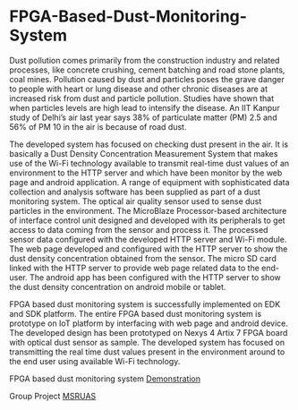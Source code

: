 # FPGA-Based-Dust-Monitoring-System
Dust pollution comes primarily from the construction industry and related processes, like concrete
crushing, cement batching and road stone plants, coal mines. Pollution caused by dust and particles poses
the grave danger to people with heart or lung disease and other chronic diseases are at increased risk from
dust and particle pollution. Studies have shown that when particles levels are high lead to intensify the
disease. An IIT Kanpur study of Delhi’s air last year says 38% of particulate matter (PM) 2.5 and 56% of PM
10 in the air is because of road dust.

The developed system has focused on checking dust present in the air. It is basically a Dust Density
Concentration Measurement System that makes use of the Wi-Fi technology available to transmit real-time
dust values of an environment to the HTTP server and which have been monitor by the web page and
android application. A range of equipment with sophisticated data collection and analysis software has
been supplied as part of a dust monitoring system. The optical air quality sensor used to sense dust
particles in the environment. The MicroBlaze Processor-based architecture of interface control unit
designed and developed with its peripherals to get access to data coming from the sensor and process it.
The processed sensor data configured with the developed HTTP server and Wi-Fi module. The web page
developed and configured with the HTTP server to show the dust density concentration obtained from the
sensor. The micro SD card linked with the HTTP server to provide web page related data to the end-user.
The android app has been configured with the HTTP server to show the dust density concentration on
android mobile or tablet.

FPGA based dust monitoring system is successfully implemented on EDK and SDK platform. The
entire FPGA based dust monitoring system is prototype on IoT platform by interfacing with web page and
android device. The developed design has been prototyped on Nexys 4 Artix 7 FPGA board with optical dust
sensor as sample. The developed system has focused on transmitting the real time dust values present in
the environment around to the end user using available Wi-Fi technology.

FPGA based dust monitoring system [Demonstration](https://www.youtube.com/watch?v=L735aeVc8No)

Group Project [MSRUAS](http://www.msruas.ac.in/pdf_files/Abstracts/2017/GP/20.pdf)
